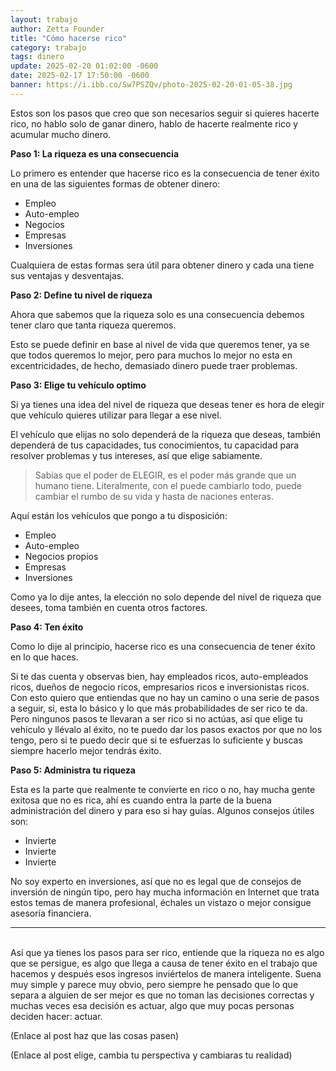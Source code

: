 ```yaml
---
layout: trabajo
author: Zetta Founder
title: "Cómo hacerse rico"
category: trabajo
tags: dinero
update: 2025-02-20 01:02:00 -0600
date: 2025-02-17 17:50:00 -0600
banner: https://i.ibb.co/Sw7PSZQv/photo-2025-02-20-01-05-38.jpg
---
```

Estos son los pasos que creo que son necesarios seguir si quieres hacerte rico, no hablo solo de ganar dinero, hablo de hacerte realmente rico y acumular mucho dinero.

**Paso 1: La riqueza es una consecuencia**

Lo primero es entender que hacerse rico es la consecuencia de tener éxito en una de las siguientes formas de obtener dinero:

- Empleo
- Auto-empleo
- Negocios
- Empresas
- Inversiones

Cualquiera de estas formas sera útil para obtener dinero y cada una tiene sus ventajas y desventajas.

**Paso 2: Define tu nivel de riqueza**

Ahora que sabemos que la riqueza solo es una consecuencia debemos tener claro que tanta riqueza queremos.

Esto se puede definir en base al nivel de vida que queremos tener, ya se que todos queremos lo mejor, pero para muchos lo mejor no esta en excentricidades, de hecho, demasiado dinero puede traer problemas.

**Paso 3: Elige tu vehículo optimo**

Si ya tienes una idea del nivel de riqueza que deseas tener es hora de elegir que vehículo quieres utilizar para llegar a ese nivel.

El vehículo que elijas no solo dependerá de la riqueza que deseas, también dependerá de tus capacidades, tus conocimientos, tu capacidad para resolver problemas y tus intereses, así que elige sabiamente.

> Sabias que el poder de ELEGIR, es el poder más grande que un humano tiene. Literalmente, con el puede cambiarlo todo, puede cambiar el rumbo de su vida y hasta de naciones enteras.

Aquí están los vehículos que pongo a tu disposición:

- Empleo
- Auto-empleo
- Negocios propios
- Empresas
- Inversiones

Como ya lo dije antes, la elección no solo depende del nivel de riqueza que desees, toma también en cuenta otros factores.

**Paso 4: Ten éxito**

Como lo dije al principio, hacerse rico es una consecuencia de tener éxito en lo que haces.

Si te das cuenta y observas bien, hay empleados ricos, auto-empleados ricos, dueños de negocio ricos, empresarios ricos e inversionistas ricos. Con esto quiero que entiendas que no hay un camino o una serie de pasos a seguir, si, esta lo básico y lo que más probabilidades de ser rico te da. Pero ningunos pasos te llevaran a ser rico si no actúas, así que elige tu vehículo y llévalo al éxito, no te puedo dar los pasos exactos por que no los tengo, pero si te puedo decir que si te esfuerzas lo suficiente y buscas siempre hacerlo mejor tendrás éxito.

**Paso 5: Administra tu riqueza**

Esta es la parte que realmente te convierte en rico o no, hay mucha gente exitosa que no es rica, ahí es cuando entra la parte de la buena administración del dinero y para eso si hay guías. Algunos consejos útiles son:

- Invierte
- Invierte
- Invierte

No soy experto en inversiones, así que no es legal que de consejos de inversión de ningún tipo, pero hay mucha información en Internet que trata estos temas de manera profesional, échales un vistazo o mejor consigue asesoría financiera.

---
<br>
Así que ya tienes los pasos para ser rico, entiende que la riqueza no es algo que se persigue, es algo que llega a causa de tener éxito en el trabajo que hacemos y después esos ingresos inviértelos de manera inteligente. Suena muy simple y parece muy obvio, pero siempre he pensado que lo que separa a alguien de ser mejor es que no toman las decisiones correctas y muchas veces esa decisión es actuar, algo que muy pocas personas deciden hacer: actuar.

(Enlace al post haz que las cosas pasen)

(Enlace al post elige, cambia tu perspectiva y cambiaras tu realidad)